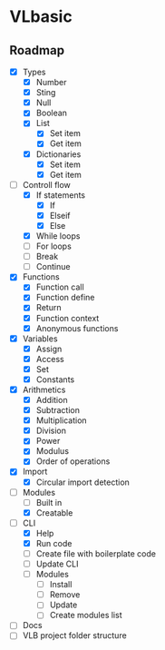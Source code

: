 # VLbasic

## Roadmap

- [x] Types
  - [x] Number
  - [x] Sting
  - [x] Null
  - [x] Boolean
  - [x] List
    - [x] Set item
    - [x] Get item
  - [x] Dictionaries
    - [x] Set item
    - [x] Get item
- [ ] Controll flow
  - [x] If statements
    - [x] If
    - [x] Elseif
    - [x] Else
  - [x] While loops
  - [ ] For loops
  - [ ] Break
  - [ ] Continue
- [x] Functions
  - [x] Function call
  - [x] Function define
  - [x] Return
  - [x] Function context
  - [x] Anonymous functions
- [x] Variables
  - [x] Assign
  - [x] Access
  - [x] Set
  - [x] Constants
- [x] Arithmetics
  - [x] Addition
  - [x] Subtraction
  - [x] Multiplication
  - [x] Division
  - [x] Power
  - [x] Modulus
  - [x] Order of operations
- [x] Import
  - [x] Circular import detection
- [ ] Modules
  - [ ] Built in
  - [x] Creatable
- [ ] CLI
  - [x] Help
  - [x] Run code
  - [ ] Create file with boilerplate code
  - [ ] Update CLI
  - [ ] Modules
    - [ ] Install
    - [ ] Remove
    - [ ] Update
    - [ ] Create modules list
- [ ] Docs
- [ ] VLB project folder structure
